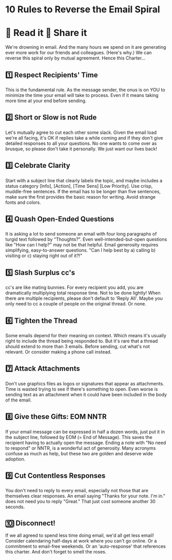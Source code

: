 # 10 Rules to Reverse the Email Spiral

# 📖 Read it 🔗 Share it

We're drowning in email. And the many hours we spend on it are generating ever more work for our friends and colleagues. (Here's why.) We can reverse this spiral only by mutual agreement. Hence this Charter...


## 1️⃣ Respect Recipients' Time 

This is the fundamental rule. As the message sender, the onus is on YOU to minimize the time your email will take to process. Even if it means taking more time at your end before sending. 


## 2️⃣ Short or Slow is not Rude 

Let's mutually agree to cut each other some slack. Given the email load we're all facing, it's OK if replies take a while coming and if they don't give detailed responses to all your questions. No one wants to come over as brusque, so please don't take it personally. We just want our lives back! 


## 3️⃣ Celebrate Clarity

Start with a subject line that clearly labels the topic, and maybe includes a status category [Info], [Action], [Time Sens] [Low Priority]. Use crisp, muddle-free sentences. If the email has to be longer than five sentences, make sure the first provides the basic reason for writing. Avoid strange fonts and colors. 


## 4️⃣ Quash Open-Ended Questions

It is asking a lot to send someone an email with four long paragraphs of turgid text followed by "Thoughts?". Even well-intended-but-open questions like "How can I help?" may not be that helpful. Email generosity requires simplifying, easy-to-answer questions. "Can I help best by a) calling b) visiting or c) staying right out of it?!" 


## 5️⃣ Slash Surplus cc's

cc's are like mating bunnies. For every recipient you add, you are dramatically multiplying total response time. Not to be done lightly! When there are multiple recipients, please don't default to 'Reply All'. Maybe you only need to cc a couple of people on the original thread. Or none.


## 6️⃣ Tighten the Thread 

Some emails depend for their meaning on context. Which means it's usually right to include the thread being responded to. But it's rare that a thread should extend to more than 3 emails. Before sending, cut what's not relevant. Or consider making a phone call instead. 


## 7️⃣ Attack Attachments 

Don't use graphics files as logos or signatures that appear as attachments. Time is wasted trying to see if there's something to open. Even worse is sending text as an attachment when it could have been included in the body of the email. 


## 8️⃣ Give these Gifts: EOM NNTR 

If your email message can be expressed in half a dozen words, just put it in the subject line, followed by EOM (= End of Message). This saves the recipient having to actually open the message. Ending a note with "No need to respond" or NNTR, is a wonderful act of generosity. Many acronyms confuse as much as help, but these two are golden and deserve wide adoption. 


## 9️⃣ Cut Contentless Responses 

You don't need to reply to every email, especially not those that are themselves clear responses. An email saying "Thanks for your note. I'm in." does not need you to reply "Great." That just cost someone another 30 seconds. 


## 🔟 Disconnect! 

If we all agreed to spend less time doing email, we'd all get less email! Consider calendaring half-days at work where you can't go online. Or a commitment to email-free weekends. Or an 'auto-response' that references this charter. And don't forget to smell the roses.


